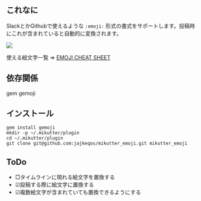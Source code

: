 ## これなに
SlackとかGithubで使えるような ```:emoji:``` 形式の書式をサポートします。投稿時にこれが含まれていると自動的に変換されます。

![](https://raw.githubusercontent.com/jajkeqos/mikutter_emoji/gh-pages/img/demo.gif)

使える絵文字一覧 => [EMOJI CHEAT SHEET](http://www.emoji-cheat-sheet.com/)

## 依存関係
gem gemoji

## インストール
```
gem install gemoji
mkdir -p ~/.mikutter/plugin
cd ~/.mikutter/plugin
git clone git@github.com:jajkeqos/mikutter_emoji.git mikutter_emoji
```

## ToDo
- □タイムラインに現れる絵文字を置換する
- ☑投稿する際に絵文字に置換する
- ☑複数絵文字が含まれていても置換できるようにする
